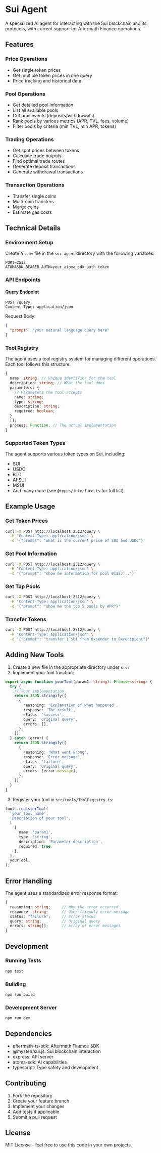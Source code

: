 # Sui Agent

A specialized AI agent for interacting with the Sui blockchain and its protocols, with current support for Aftermath Finance operations.

## Features

### Price Operations

- Get single token prices
- Get multiple token prices in one query
- Price tracking and historical data

### Pool Operations

- Get detailed pool information
- List all available pools
- Get pool events (deposits/withdrawals)
- Rank pools by various metrics (APR, TVL, fees, volume)
- Filter pools by criteria (min TVL, min APR, tokens)

### Trading Operations

- Get spot prices between tokens
- Calculate trade outputs
- Find optimal trade routes
- Generate deposit transactions
- Generate withdrawal transactions

### Transaction Operations

- Transfer single coins
- Multi-coin transfers
- Merge coins
- Estimate gas costs

## Technical Details

### Environment Setup

Create a `.env` file in the `sui-agent` directory with the following variables:

```env
PORT=2512
ATOMASDK_BEARER_AUTH=your_atoma_sdk_auth_token
```

### API Endpoints

#### Query Endpoint

```
POST /query
Content-Type: application/json
```

Request Body:

```json
{
  "prompt": "your natural language query here"
}
```

### Tool Registry

The agent uses a tool registry system for managing different operations. Each tool follows this structure:

```typescript
{
  name: string; // Unique identifier for the tool
  description: string; // What the tool does
  parameters: {
    // Parameters the tool accepts
    name: string;
    type: string;
    description: string;
    required: boolean;
  }
  [];
  process: Function; // The actual implementation
}
```

### Supported Token Types

The agent supports various token types on Sui, including:

- SUI
- USDC
- BTC
- AFSUI
- MSUI
- And many more (see `@types/interface.ts` for full list)

## Example Usage

### Get Token Prices

```bash
curl -X POST http://localhost:2512/query \
  -H "Content-Type: application/json" \
  -d '{"prompt": "what is the current price of SUI and USDC"}'
```

### Get Pool Information

```bash
curl -X POST http://localhost:2512/query \
  -H "Content-Type: application/json" \
  -d '{"prompt": "show me information for pool 0x123..."}'
```

### Get Top Pools

```bash
curl -X POST http://localhost:2512/query \
  -H "Content-Type: application/json" \
  -d '{"prompt": "show me the top 5 pools by APR"}'
```

### Transfer Tokens

```bash
curl -X POST http://localhost:2512/query \
  -H "Content-Type: application/json" \
  -d '{"prompt": "transfer 1 SUI from 0xsender to 0xrecipient"}'
```

## Adding New Tools

1. Create a new file in the appropriate directory under `src/`
2. Implement your tool function:

```typescript
export async function yourTool(param1: string): Promise<string> {
  try {
    // Your implementation
    return JSON.stringify([
      {
        reasoning: 'Explanation of what happened',
        response: 'The result',
        status: 'success',
        query: 'Original query',
        errors: [],
      },
    ]);
  } catch (error) {
    return JSON.stringify([
      {
        reasoning: 'What went wrong',
        response: 'Error message',
        status: 'failure',
        query: 'Original query',
        errors: [error.message],
      },
    ]);
  }
}
```

3. Register your tool in `src/tools/ToolRegistry.ts`:

```typescript
tools.registerTool(
  'your_tool_name',
  'Description of your tool',
  [
    {
      name: 'param1',
      type: 'string',
      description: 'Parameter description',
      required: true,
    },
  ],
  yourTool,
);
```

## Error Handling

The agent uses a standardized error response format:

```typescript
{
  reasoning: string;     // Why the error occurred
  response: string;      // User-friendly error message
  status: "failure";     // Error status
  query: string;         // Original query
  errors: string[];      // Array of error messages
}
```

## Development

### Running Tests

```bash
npm test
```

### Building

```bash
npm run build
```

### Development Server

```bash
npm run dev
```

## Dependencies

- aftermath-ts-sdk: Aftermath Finance SDK
- @mysten/sui.js: Sui blockchain interaction
- express: API server
- atoma-sdk: AI capabilities
- typescript: Type safety and development

## Contributing

1. Fork the repository
2. Create your feature branch
3. Implement your changes
4. Add tests if applicable
5. Submit a pull request

## License

MIT License - feel free to use this code in your own projects.

```

```
